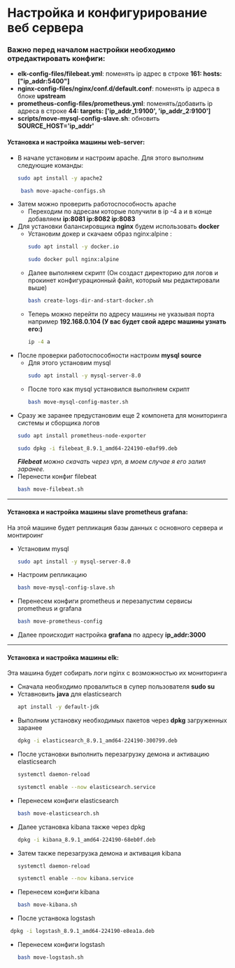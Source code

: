 # Настройка и конфигурирование веб сервера

### Важно перед началом настройки необходимо отредактировать конфиги:

- __elk-config-files/filebeat.yml__: поменять ip адрес в строке __161: hosts: ["ip_addr:5400"]__
- __nginx-config-files/nginx/conf.d/default.conf__: поменять ip адреса в блоке __upstream__
- __prometheus-config-files/prometheus.yml__: поменять/добавить ip адреса в строке __44: targets: ['ip_addr_1:9100', 'ip_addr_2:9100']__
- __scripts/move-mysql-config-slave.sh__: обновить __SOURCE_HOST='ip_addr'__

#### Установка и настройка машины web-server:
- В начале установим и настроим apache. Для этого выполним следующие команды:
  ```bash
  sudo apt install -y apache2
   ```
  ```bash
   bash move-apache-configs.sh
  ```
- Затем можно проверить работоспособность apache
  - Переходим по адресам которые получили в ip -4 a и в конце добавляем __ip:8081 ip:8082 ip:8083__
- Для установки балансировщика __nginx__ будем использовать __docker__
  - Установим докер и скачаем образ nginx:alpine :
    ```bash
    sudo apt install -y docker.io
    ```
    ```bash
    sudo docker pull nginx:alpine
    ```
  - Далее выполняем скрипт (Он создаст директорию для логов и прокинет конфигурационный файл, который мы редактировали выше)
    ```bash
    bash create-logs-dir-and-start-docker.sh
    ```
  - Теперь можно перейти по адресу машины не указывая порта например __192.168.0.104 (У вас будет свой адерс машины узнать его:)__
    ```bash
    ip -4 a
    ```
- После проверки работоспособности настроим __mysql source__
  - Для этого установим mysql
    ```bash
    sudo apt install -y mysql-server-8.0
    ```
  - После того как mysql установился выполняем скрипт
    ```bash
    bash move-mysql-config-master.sh
    ```
- Сразу же заранее предустановим еще 2 компонета для мониторинга системы и сборщика логов
  ```bash
  sudo apt install prometheus-node-exporter
  ```
  ```bash
  sudo dpkg -i filebeat_8.9.1_amd64-224190-e0af99.deb
  ```
  *__Filebeat__ можно скачать через vpn, в моем случае я его залил заранее.*
- Перенести конфиг filebeat
  ```bash
  bash move-filebeat.sh
  ```
___
#### Установка и настройка машины slave prometheus grafana:
На этой машине будет репликация базы данных с основного сервера и монтироинг
- Установим mysql
  ```bash
  sudo apt install -y mysql-server-8.0
  ```
- Настроим репликацию
  ```bash
  bash move-mysql-config-slave.sh
  ```
- Перенесем конфиги prometheus и перезапустим сервисы prometheus и grafana
  ```bash
  bash move-prometheus-config
  ```
- Далее происходит настройка __grafana__ по адресу __ip_addr:3000__
___
#### Установка и настройка машины elk:
Эта машина будет собирать логи nginx с возможностью их мониторинга
- Сначала необходимо провалиться в супер пользователя __sudo su__
- Уставновить __java__ для elasticsearch
  ```bash
  apt install -y default-jdk
  ```
- Выполним установку необходимых пакетов через __dpkg__ загруженных заранее
  ```bash
  dpkg -i elasticsearch_8.9.1_amd64-224190-300799.deb
  ```
- После установки выполнить перезагрузку демона и активацию elasticsearch
  ```bash
  systemctl daemon-reload
  ```
  ```bash
  systemctl enable --now elasticsearch.service
  ```
- Перенесем конфиги elasticsearch
  ```bash
  bash move-elasticsearch.sh
  ```
- Далее установка kibana также через dpkg
  ```bash
  dpkg -i kibana_8.9.1_amd64-224190-68eb0f.deb
  ```
- Затем также перезагрузка демона и активация kibana
  ```bash
  systemctl daemon-reload
  ```
  ```bash
  systemctl enable --now kibana.service
  ```
- Перенесем конфиги kibana
  ```bash
  bash move-kibana.sh
  ```
- После устанвока logstash
 ```bash
  dpkg -i logstash_8.9.1_amd64-224190-e8ea1a.deb
  ```
- Перенесем конфиги logstash
  ```bash
  bash move-logstash.sh
  ```
